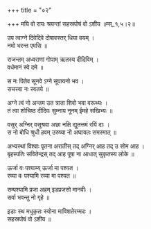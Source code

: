 +++
title = "०२"

+++
मयि वो रायः श्रयन्तां सहस्रपोषं वो ऽशीय ॥म्स्_१,५।२॥  
    
उप त्वाग्ने दिवेदिवे दोषावस्तर् धिया वयम् ।  
नमो भरन्त एमसि ॥  
    
राजन्तम् अध्वराणां गोपाम् ऋतस्य दीदिविम् ।  
वर्धमानं स्वे दमे ॥  
    
स नः पितेव सूनवे ऽग्ने सूपायनो भव ।  
सचस्वा नः स्वतये ॥  
    
अग्ने त्वं नो अन्तम उत त्राता शिवो भवा वरूथ्यः ।  
तं त्वा शोचिष्ठ दीदिवः सुम्नाय नूनम् ईमहे सखिभ्यः ॥  
    
वसुर् अग्निर् वसुश्रवा अछा नक्षि द्युतत्तमं रयिं दाः ।  
स नो बोधि श्रुधी हवम् उरुष्या नो अघायतः समस्मात् ॥  
    
अभ्यस्थां विश्वाः पृतना अरातीस् तद् अग्निर् आह तद् उ सोम आह ।  
बृहस्पतिः सवितेन्द्रस् तद् आह पूषा ना आधात् सुकृतस्य लोके ॥  
    
ऊर्जा वः पश्याम्य् ऊर्जा मा पश्यत ।  
रय्या वः पश्यामि रय्या मा पश्यत ॥  
    
  
सम्पश्यामि प्रजा अहम् इडप्रजसो मानवीः ।  
सर्वा भवन्तु नो गृहे ॥  
    
इडाः स्थ मधुकृतः स्योना माविशतेरम्मदः ।  
सहस्रपोषं वो ऽशीय ॥  
    
